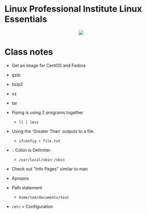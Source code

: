 # __Linux Professional Institute Linux Essentials__





<p align="center">
  <img src="Insert Image Link Here">
</p>





# Class notes





- Get an image for CentOS and Fedora
- gzip
- bzip2
- xz
- tar


- Piping is using 2 programs together
  - `ll | less`
- Using the 'Greater Than' outputs to a file.
  - `ifconfig > file.txt`
- `:` Colon is Delimiter. 
  - `/usr/local/sbin:/sbin`
- Check out "Info Pages" similar to man
- Apropos



- Path statement 
  - `home/tom/documents/text`


- `/etc` = Configuration
